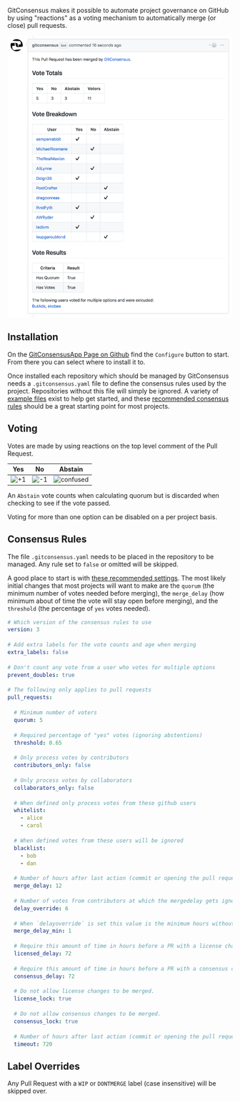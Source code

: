 GitConsensus makes it possible to automate project governance on GitHub by using "reactions" as a voting mechanism to automatically merge (or close) pull requests.

![GitConsensus Merge Comment](/images/gitconsensus_merge_comment.png "GitConsensus Merge Comment")

## Installation

On the [GitConsensusApp Page on Github](https://github.com/apps/gitconsensus) find the `Configure` button to start. From there you can select where to install it to.

Once installed each repository which should be managed by GitConsensus needs a `.gitconsensus.yaml` file to define the consensus rules used by the project. Repositories without this file will simply be ignored. A variety of [example files](https://github.com/gitconsensus/gitconsensus_examples) exist to help get started, and these [recommended consensus rules](https://github.com/gitconsensus/gitconsensus_examples/blob/master/examples/recommended/.gitconsensus.yaml) should be a great starting point for most projects.


## Voting

Votes are made by using reactions on the top level comment of the Pull Request.

| Yes | No | Abstain |
|-----|----|---------|
| ![+1](https://assets-cdn.github.com/images/icons/emoji/unicode/1f44d.png "+1") | ![-1](https://assets-cdn.github.com/images/icons/emoji/unicode/1f44e.png "+1") | ![confused](https://assets-cdn.github.com/images/icons/emoji/unicode/1f615.png "confused") |

An `Abstain` vote counts when calculating quorum but is discarded when checking to see if the vote passed.

Voting for more than one option can be disabled on a per project basis.


## Consensus Rules

The file `.gitconsensus.yaml` needs to be placed in the repository to be managed. Any rule set to `false` or omitted will be skipped.

A good place to start is with [these recommended settings](https://github.com/gitconsensus/gitconsensus_examples/blob/master/examples/recommended/.gitconsensus.yaml). The most likely initial changes that most projects will want to make are the `quorum` (the minimum number of votes needed before merging), the `merge_delay` (how minimum about of time the vote will stay open before merging), and the `threshold` (the percentage of `yes` votes needed).


```yaml
# Which version of the consensus rules to use
version: 3

# Add extra labels for the vote counts and age when merging
extra_labels: false

# Don't count any vote from a user who votes for multiple options
prevent_doubles: true

# The following only applies to pull requests
pull_requests:

  # Minimum number of voters
  quorum: 5

  # Required percentage of "yes" votes (ignoring abstentions)
  threshold: 0.65

  # Only process votes by contributors
  contributors_only: false

  # Only process votes by collaborators
  collaborators_only: false

  # When defined only process votes from these github users
  whitelist:
    - alice
    - carol

  # When defined votes from these users will be ignored
  blacklist:
    - bob
    - dan

  # Number of hours after last action (commit or opening the pull request) before issue can be merged
  merge_delay: 12

  # Number of votes from contributors at which the mergedelay gets ignored, assuming no negative votes.
  delay_override: 6

  # When `delayoverride` is set this value is the minimum hours without changes before the PR will be merged
  merge_delay_min: 1

  # Require this amount of time in hours before a PR with a license change will be merged.
  licensed_delay: 72

  # Require this amount of time in hours before a PR with a consensus change will be merged.
  consensus_delay: 72

  # Do not allow license changes to be merged.
  license_lock: true

  # Do not allow consensus changes to be merged.
  consensus_lock: true

  # Number of hours after last action (commit or opening the pull request) before issue is autoclosed
  timeout: 720
```


## Label Overrides

Any Pull Request with a `WIP` or `DONTMERGE` label (case insensitive) will be skipped over.
